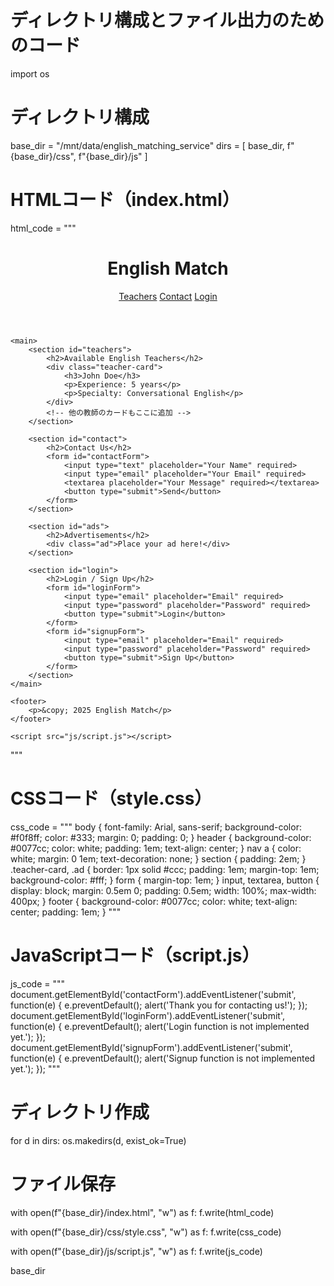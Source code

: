 # ディレクトリ構成とファイル出力のためのコード
import os

# ディレクトリ構成
base_dir = "/mnt/data/english_matching_service"
dirs = [
    base_dir,
    f"{base_dir}/css",
    f"{base_dir}/js"
]

# HTMLコード（index.html）
html_code = """
<!DOCTYPE html>
<html lang="en">
<head>
    <meta charset="UTF-8">
    <title>English Match</title>
    <link rel="stylesheet" href="css/style.css">
</head>
<body>
    <header>
        <h1>English Match</h1>
        <nav>
            <a href="#teachers">Teachers</a>
            <a href="#contact">Contact</a>
            <a href="#login">Login</a>
        </nav>
    </header>

    <main>
        <section id="teachers">
            <h2>Available English Teachers</h2>
            <div class="teacher-card">
                <h3>John Doe</h3>
                <p>Experience: 5 years</p>
                <p>Specialty: Conversational English</p>
            </div>
            <!-- 他の教師のカードもここに追加 -->
        </section>

        <section id="contact">
            <h2>Contact Us</h2>
            <form id="contactForm">
                <input type="text" placeholder="Your Name" required>
                <input type="email" placeholder="Your Email" required>
                <textarea placeholder="Your Message" required></textarea>
                <button type="submit">Send</button>
            </form>
        </section>

        <section id="ads">
            <h2>Advertisements</h2>
            <div class="ad">Place your ad here!</div>
        </section>

        <section id="login">
            <h2>Login / Sign Up</h2>
            <form id="loginForm">
                <input type="email" placeholder="Email" required>
                <input type="password" placeholder="Password" required>
                <button type="submit">Login</button>
            </form>
            <form id="signupForm">
                <input type="email" placeholder="Email" required>
                <input type="password" placeholder="Password" required>
                <button type="submit">Sign Up</button>
            </form>
        </section>
    </main>

    <footer>
        <p>&copy; 2025 English Match</p>
    </footer>

    <script src="js/script.js"></script>
</body>
</html>
"""

# CSSコード（style.css）
css_code = """
body {
    font-family: Arial, sans-serif;
    background-color: #f0f8ff;
    color: #333;
    margin: 0;
    padding: 0;
}
header {
    background-color: #0077cc;
    color: white;
    padding: 1em;
    text-align: center;
}
nav a {
    color: white;
    margin: 0 1em;
    text-decoration: none;
}
section {
    padding: 2em;
}
.teacher-card, .ad {
    border: 1px solid #ccc;
    padding: 1em;
    margin-top: 1em;
    background-color: #fff;
}
form {
    margin-top: 1em;
}
input, textarea, button {
    display: block;
    margin: 0.5em 0;
    padding: 0.5em;
    width: 100%;
    max-width: 400px;
}
footer {
    background-color: #0077cc;
    color: white;
    text-align: center;
    padding: 1em;
}
"""

# JavaScriptコード（script.js）
js_code = """
document.getElementById('contactForm').addEventListener('submit', function(e) {
    e.preventDefault();
    alert('Thank you for contacting us!');
});
document.getElementById('loginForm').addEventListener('submit', function(e) {
    e.preventDefault();
    alert('Login function is not implemented yet.');
});
document.getElementById('signupForm').addEventListener('submit', function(e) {
    e.preventDefault();
    alert('Signup function is not implemented yet.');
});
"""

# ディレクトリ作成
for d in dirs:
    os.makedirs(d, exist_ok=True)

# ファイル保存
with open(f"{base_dir}/index.html", "w") as f:
    f.write(html_code)

with open(f"{base_dir}/css/style.css", "w") as f:
    f.write(css_code)

with open(f"{base_dir}/js/script.js", "w") as f:
    f.write(js_code)

base_dir
